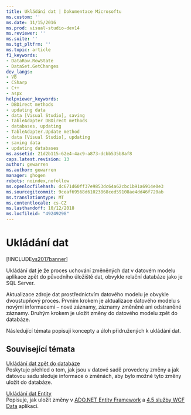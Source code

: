 ```yaml
---
title: Ukládání dat | Dokumentace Microsoftu
ms.custom: ''
ms.date: 11/15/2016
ms.prod: visual-studio-dev14
ms.reviewer: ''
ms.suite: ''
ms.tgt_pltfrm: ''
ms.topic: article
f1_keywords:
- DataRow.RowState
- DataSet.GetChanges
dev_langs:
- VB
- CSharp
- C++
- aspx
helpviewer_keywords:
- DBDirect methods
- updating data
- data [Visual Studio], saving
- TableAdapter DBDirect methods
- databases, updating
- TableAdapter.Update method
- data [Visual Studio], updating
- saving data
- updating databases
ms.assetid: 21d2b115-62e4-4ac9-a873-dcbb535b8af8
caps.latest.revision: 13
author: gewarren
ms.author: gewarren
manager: ghogen
robots: noindex,nofollow
ms.openlocfilehash: dc671d60ff37e9853dc64a62cbc1b91a6914e0e3
ms.sourcegitcommit: 9ceaf69568d61023868ced59108ae4dd46f720ab
ms.translationtype: MT
ms.contentlocale: cs-CZ
ms.lasthandoff: 10/12/2018
ms.locfileid: "49249298"
---
```

# <a name="saving-data"></a>Ukládání dat
[!INCLUDE[vs2017banner](../includes/vs2017banner.md)]

Ukládání dat je že proces uchování změněných dat v datovém modelu aplikace zpět do původního úložiště dat, obvykle relační databáze jako je SQL Server.  
  
 Aktualizace zdroje dat prostřednictvím datového modelu je obvykle dvoustupňový proces. Prvním krokem je aktualizace datového modelu s novými informacemi – nové záznamy, záznamy změněné ani odstraněné záznamy. Druhým krokem je uložit změny do datového modelu zpět do databáze.  
  
 Následující témata popisují koncepty a úloh přidružených k ukládání dat.  
  
## <a name="related-topics"></a>Související témata  
 [Ukládání dat zpět do databáze](../data-tools/save-data-back-to-the-database.md)  
 Poskytuje přehled o tom, jak jsou v datové sadě provedeny změny a jak datovou sadu sleduje informace o změnách, aby bylo možné tyto změny uložit do databáze.  
  
 [Ukládání dat Entity](../data-tools/saving-entity-data.md)  
 Popisuje, jak uložit změny v [ADO.NET Entity Framework](http://msdn.microsoft.com/library/a437041f-6899-4ae7-96ce-aabf528d7205) a [4.5 služby WCF Data](http://msdn.microsoft.com/library/73d2bec3-7c92-4110-b905-11bb0462357a) aplikací.